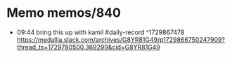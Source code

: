 # Memo memos/840
- 09:44 bring this up with kamil #daily-record ^1729867478
https://medallia.slack.com/archives/G8YR81G49/p1729866750247909?thread_ts=1729780500.369299&cid=G8YR81G49